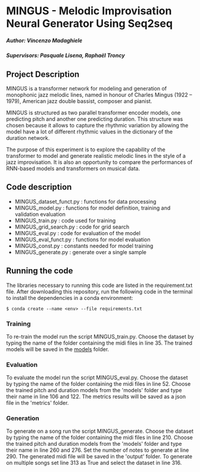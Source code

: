 # MINGUS - Melodic Improvisation Neural Generator Using Seq2seq

##### Author: Vincenzo Madaghiele
##### Supervisors: Pasquale Lisena, Raphaël Troncy 


## Project Description

MINGUS is a transformer network for modeling and generation of monophonic jazz melodic lines, named in honour of Charles Mingus (1922 – 1979), American jazz double bassist, composer and pianist.

MINGUS is structured as two parallel transformer encoder models, one predicting pitch and another one predicting duration. This structure was chosen because it allows to capture the rhythmic variation by allowing the model have a lot of different rhythmic values in the dictionary of the duration network.

The purpose of this experiment is to explore the capability of the transformer to model and generate realistic melodic lines in the style of a jazz improvisation. It is also an opportunity to compare the performances of RNN-based models and transformers on musical data.

## Code description

* MINGUS_dataset_funct.py : functions for data processing
* MINGUS_model.py : functions for model definition, training and validation evaluation 
* MINGUS_train.py : code used for training
* MINGUS_grid_search.py : code for grid search
* MINGUS_eval.py : code for evaluation of the model
* MINGUS_eval_funct.py : functions for model evaluation
* MINGUS_const.py : constants needed for model training
* MINGUS_generate.py : generate over a single sample

## Running the code

The libraries necessary to running this code are listed in the requirement.txt file. 
After downloading this repository, run the following code in the terminal to install the dependencies in a conda environment:
```
$ conda create --name <env> --file requirements.txt
```

### Training
To re-train the model run the script MINGUS_train.py. Choose the dataset by typing the name of the folder containing the midi files in line 35. The trained models will be saved in the [models](https://github.com/vincenzomadaghiele/MINGUS/tree/master/models) folder.

### Evaluation
To evaluate the model run the script MINGUS_eval.py. Choose the dataset by typing the name of the folder containing the midi files in line 52. Choose the trained pitch and duration models from the 'models' folder and type their name in line 106 and 122. The metrics results will be saved as a json file in the 'metrics' folder.

### Generation
To generate on a song run the script MINGUS_generate. Choose the dataset by typing the name of the folder containing the midi files in line 210. Choose the trained pitch and duration models from the 'models' folder and type their name in line 260 and 276. Set the number of notes to generate at line 290. The generated midi file will be saved in the 'output' folder. To generate on multiple songs set line 313 as True and select the dataset in line 316.


